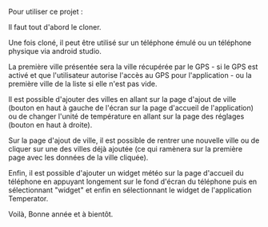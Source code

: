 Pour utiliser ce projet :



Il faut tout d'abord le cloner.

Une fois cloné, il peut être utilisé sur un téléphone émulé ou un téléphone physique via android studio.

La première ville présentée sera la ville récupérée par le GPS - si le GPS est activé et que l'utilisateur autorise l'accès au GPS pour l'application - ou la première ville de la liste si elle n'est pas vide.

Il est possible d'ajouter des villes en allant sur la page d'ajout de ville (bouton en haut à gauche de l'écran sur la page d'accueil de l'application) ou de changer l'unité de température en allant sur la page des réglages (bouton en haut à droite).

Sur la page d'ajout de ville, il est possible de rentrer une nouvelle ville ou de cliquer sur une des villes déjà ajoutée (ce qui ramènera sur la première page avec les données de la ville cliquée).

Enfin, il est possible d'ajouter un widget météo sur la page d'accueil du téléphone en appuyant longement sur le fond d'écran du téléphone puis en sélectionnant "widget" et enfin en sélectionnant le widget de l'application Temperator.



Voilà, Bonne année et à bientôt.
